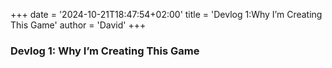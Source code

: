 +++
date = '2024-10-21T18:47:54+02:00'
title = 'Devlog 1:Why I’m Creating This Game'
author = 'David'
+++

### Devlog 1: Why I’m Creating This Game